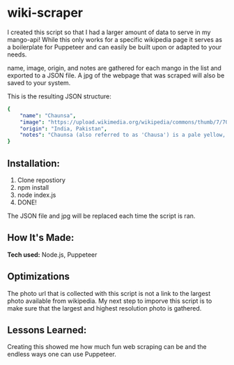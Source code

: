 # wiki-scraper

I created this script so that I had a larger amount of data to serve in my mango-api! While this only works for a specific wikipedia page it serves as a boilerplate for Puppeteer and can easily be built upon or adapted to your needs.


name, image, origin, and notes are gathered for each mango in the list and exported to a JSON file. A jpg of the webpage that was scraped will also be saved to your system. 


This is the resulting JSON structure: 

``` yaml
{
    "name": "Chaunsa",
    "image": "https://upload.wikimedia.org/wikipedia/commons/thumb/7/70/Chaunsa.JPG/120px-Chaunsa.JPG",
    "origin": "India, Pakistan",
    "notes": "Chaunsa (also referred to as 'Chausa') is a pale yellow, slightly green succulent variety of mango when ripe. Closer to its ripening, the mango skin will be soft to touch and will appear wrinkly. Chaunsa is harvested in the summer months (June–September)."
}
```

## Installation:

1. Clone repostiory
2. npm install
3. node index.js
4. DONE!

The JSON file and jpg will be replaced each time the script is ran.


## How It's Made:

**Tech used:** Node.js, Puppeteer



## Optimizations

The photo url that is collected with this script is not a link to the largest photo available from wikipedia. My next step to imporve this script is to make sure that the largest and highest resolution photo is gathered.



## Lessons Learned:

Creating this showed me how much fun web scraping can be and the endless ways one can use Puppeteer.

